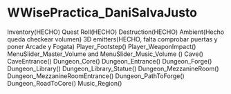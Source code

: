 # WWisePractica_DaniSalvaJusto
 
Inventory(HECHO) 
Quest Roll(HECHO)
Destruction(HECHO)
Ambient(Hecho queda checkear volumen)
3D emitters(HECHO, falta comprobar puertas y poner Arcade y Fogata)
Player_Footstep()
Player_WeaponImpact()
MenuSlider_Master_Volume and MenuSlider_Music_Volume ()
Cave()
CaveEntrance()
Dungeon_Core()
Dungeon_Entrance()
Dungeon_Forge()
Dungeon_Library()
Dungeon_Library_Statue()
Dungeon_MezzanineRoom()
Dungeon_MezzanineRoomEntrance()
Dungeon_PathToForge()
Dungeon_RoadToCore()
Music_Region()